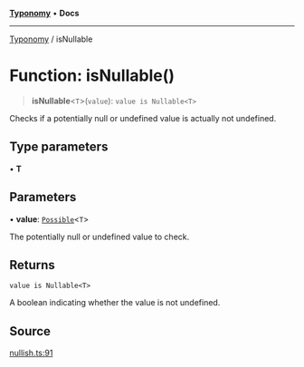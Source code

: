 [**Typonomy**](../README.md) • **Docs**

***

[Typonomy](../globals.md) / isNullable

# Function: isNullable()

> **isNullable**\<`T`\>(`value`): `value is Nullable<T>`

Checks if a potentially null or undefined value is actually not undefined.

## Type parameters

• **T**

## Parameters

• **value**: [`Possible`](../type-aliases/Possible.md)\<`T`\>

The potentially null or undefined value to check.

## Returns

`value is Nullable<T>`

A boolean indicating whether the value is not undefined.

## Source

[nullish.ts:91](https://github.com/softcraft-development/typonomy/blob/ed5b4a5fbf166e1697c202a3763530b08ec3fe05/src/nullish.ts#L91)
